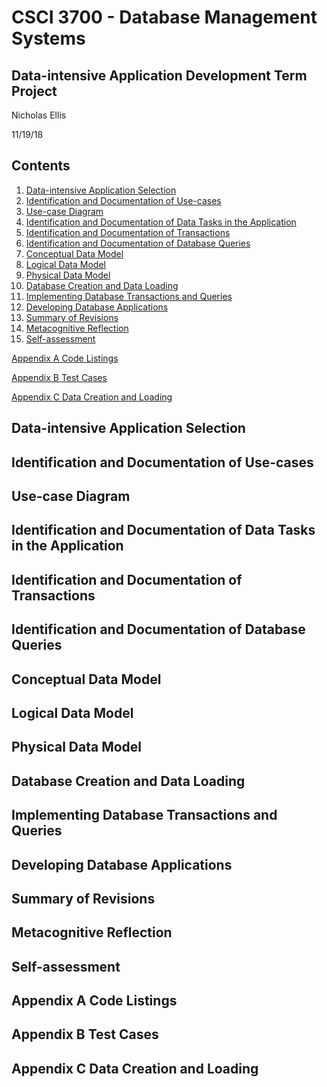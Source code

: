 # CSCI 3700 - Database Management Systems

## **Data-intensive Application Development Term Project**

Nicholas Ellis

11/19/18

## Contents

1. [Data-intensive Application Selection](#Data-intensive-Application-Selection)
2. [Identification and Documentation of Use-cases](#Identification-and-Documentation-of-Use-cases)
3. [Use-case Diagram](#Use-case-Diagram)
4. [Identification and Documentation of Data Tasks in the Application](#Identification-and-Documentation-of-Data-Tasks-in-the-Application)
5. [Identification and Documentation of Transactions](Identification-and-Documentation-of-Transactions)
6. [Identification and Documentation of Database Queries](#Identification-and-Documentation-of-Database-Queries)
7. [Conceptual Data Model](#Conceptual-Data-Model)
8. [Logical Data Model](#Logical-Data-Model)
9. [Physical Data Model](#Physical-Data-Model)
10. [Database Creation and Data Loading](#Database-Creation-and-Data-Loading)
11. [Implementing Database Transactions and Queries](#Implementing-Database-Transactions-and-Queries)
12. [Developing Database Applications](#Developing-Database-Applications)
13. [Summary of Revisions](#Summary-of-Revisions)
14. [Metacognitive Reflection](#Metacognitive-Reflection)
15. [Self-assessment](#Self-assessment)

[Appendix A Code Listings](#Appendix-A-Code-Listings)

[Appendix B Test Cases](#Appendix-B-Test-Cases)

[Appendix C Data Creation and Loading](#Appendix-C-Data-Creation-and-Loading)

## Data-intensive Application Selection



## Identification and Documentation of Use-cases



## Use-case Diagram



## Identification and Documentation of Data Tasks in the Application



## Identification and Documentation of Transactions



## Identification and Documentation of Database Queries



## Conceptual Data Model



## Logical Data Model



## Physical Data Model



## Database Creation and Data Loading



## Implementing Database Transactions and Queries



## Developing Database Applications



## Summary of Revisions



## Metacognitive Reflection



## Self-assessment



## Appendix A Code Listings



## Appendix B Test Cases



## Appendix C Data Creation and Loading